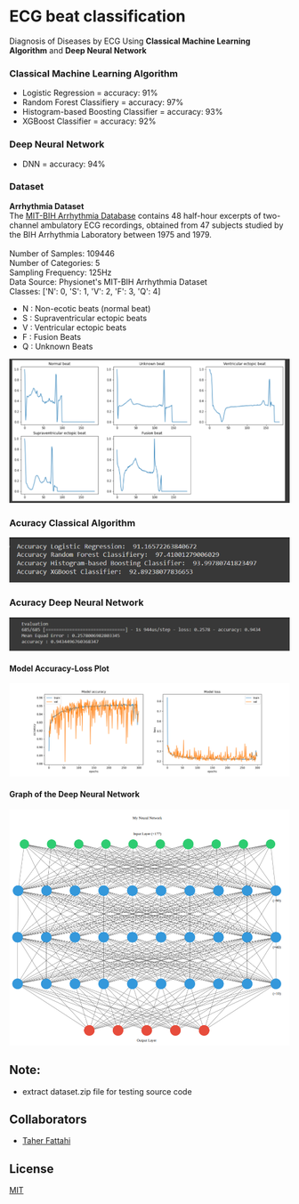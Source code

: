 # ECG beat classification
 Diagnosis of Diseases by ECG Using <b>Classical Machine Learning Algorithm</b> and <b>Deep Neural Network</b>

### Classical Machine Learning Algorithm
- Logistic Regression = accuracy: 91%
- Random Forest Classifiery = accuracy: 97%
- Histogram-based Boosting Classifier = accuracy: 93%
- XGBoost Classifier = accuracy: 92%

### Deep Neural Network
-  DNN = accuracy: 94%

### Dataset
<b>Arrhythmia Dataset</b>
<br>
The [MIT-BIH Arrhythmia Database](https://physionet.org/content/mitdb/1.0.0/) contains 48 half-hour excerpts of two-channel ambulatory ECG recordings, obtained from 47 subjects studied by the BIH Arrhythmia Laboratory between 1975 and 1979.
<br>
<br>
Number of Samples: 109446
<br>
Number of Categories: 5
<br>
Sampling Frequency: 125Hz
<br>
Data Source: Physionet's MIT-BIH Arrhythmia Dataset
<br>
Classes: ['N': 0, 'S': 1, 'V': 2, 'F': 3, 'Q': 4]
- N : Non-ecotic beats (normal beat)
- S : Supraventricular ectopic beats
- V : Ventricular ectopic beats
- F : Fusion Beats
- Q : Unknown Beats

![Graph](https://github.com/maralmousavi/ECG-beat-classification/blob/master/images/all-category.png)

### Acuracy Classical Algorithm
![Graph](https://github.com/maralmousavi/ECG-beat-classification/blob/master/images/accuracy-classical-algorithm.png)

### Acuracy Deep Neural Network
![Graph](https://github.com/maralmousavi/ECG-beat-classification/blob/master/images/accuracy-dnn-algorithm.png)

#### Model Accuracy-Loss Plot
![Graph](https://github.com/maralmousavi/ECG-beat-classification/blob/master/images/model-accuracy-loss.png)

#### Graph of the Deep Neural Network
![Graph](https://github.com/maralmousavi/ECG-beat-classification/blob/master/images/graph-deep-neural-network.png)

## Note:
 - extract dataset.zip file for testing source code
 
## Collaborators
- [Taher Fattahi](https://www.github.com/taherfattahi)

## License
[MIT](https://choosealicense.com/licenses/mit/)
